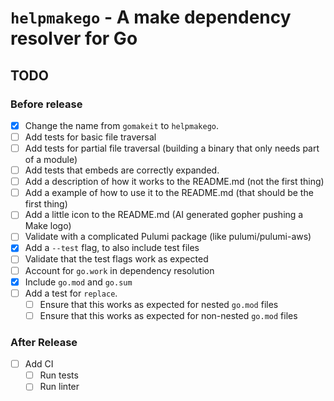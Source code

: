 # `helpmakego` - A make dependency resolver for Go

## TODO

### Before release

- [X] Change the name from `gomakeit` to `helpmakego`.
- [ ] Add tests for basic file traversal
- [ ] Add tests for partial file traversal (building a binary that only needs part of a module)
- [ ] Add tests that embeds are correctly expanded.
- [ ] Add a description of how it works to the README.md (not the first thing)
- [ ] Add a example of how to use it to the README.md (that should be the first thing)
- [ ] Add a little icon to the README.md (AI generated gopher pushing a Make logo)
- [ ] Validate with a complicated Pulumi package (like pulumi/pulumi-aws)
- [x] Add a `--test` flag, to also include test files
- [ ] Validate that the test flags work as expected
- [ ] Account for `go.work` in dependency resolution
- [x] Include `go.mod` and `go.sum`
- [ ] Add a test for `replace`.
  - [ ] Ensure that this works as expected for nested `go.mod` files
  - [ ] Ensure that this works as expected for non-nested `go.mod` files

### After Release

- [ ] Add CI
  - [ ] Run tests
  - [ ] Run linter
